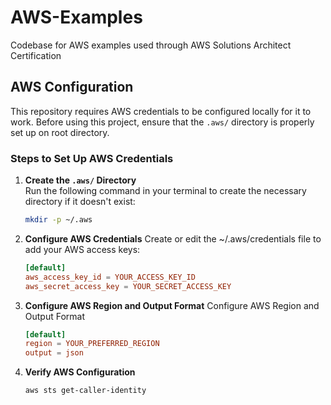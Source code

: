 # AWS-Examples
Codebase for AWS examples used through AWS Solutions Architect Certification

## AWS Configuration

This repository requires AWS credentials to be configured locally for it to work. Before using this project, ensure that the `.aws/` directory is properly set up on root directory.

### Steps to Set Up AWS Credentials

1. **Create the `.aws/` Directory**  
   Run the following command in your terminal to create the necessary directory if it doesn't exist:
   ```bash
   mkdir -p ~/.aws

2. **Configure AWS Credentials**
    Create or edit the ~/.aws/credentials file to add your AWS access keys:
    ```toml
    [default]
    aws_access_key_id = YOUR_ACCESS_KEY_ID
    aws_secret_access_key = YOUR_SECRET_ACCESS_KEY
    ```
3. **Configure AWS Region and Output Format**
    Configure AWS Region and Output Format

    ```toml
    [default]
    region = YOUR_PREFERRED_REGION
    output = json

4. **Verify AWS Configuration**

    ```bash
    aws sts get-caller-identity
